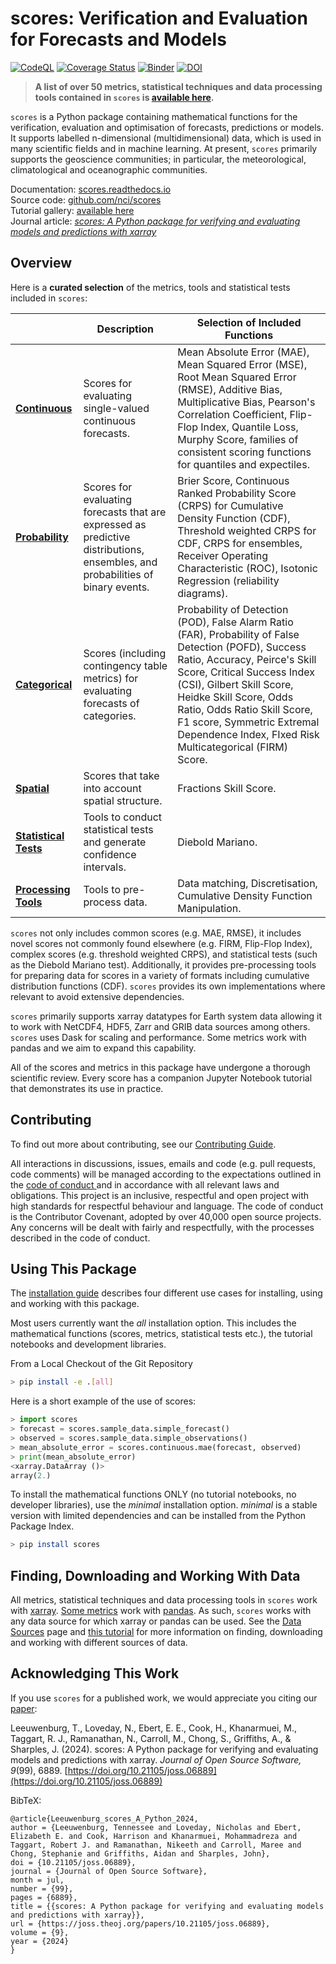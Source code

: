 # scores: Verification and Evaluation for Forecasts and Models

[![CodeQL](https://github.com/nci/scores/actions/workflows/github-code-scanning/codeql/badge.svg)](https://github.com/nci/scores/actions/workflows/github-code-scanning/codeql) [![Coverage Status](https://coveralls.io/repos/github/nci/scores/badge.svg)](https://coveralls.io/github/nci/scores) [![Binder](https://mybinder.org/badge_logo.svg)](https://mybinder.org/v2/gh/nci/scores/main?labpath=tutorials%2FTutorial_Gallery.ipynb) [![DOI](https://joss.theoj.org/papers/10.21105/joss.06889/status.svg)](https://doi.org/10.21105/joss.06889)

> 
> **A list of over 50 metrics, statistical techniques and data processing tools contained in `scores` is [available here](https://scores.readthedocs.io/en/stable/included.html).**

`scores` is a Python package containing mathematical functions for the verification, evaluation and optimisation of forecasts, predictions or models. It supports labelled n-dimensional (multidimensional) data, which is used in many scientific fields and in machine learning. At present, `scores` primarily supports the geoscience communities; in particular, the meteorological, climatological and oceanographic communities.

Documentation: [scores.readthedocs.io](https://scores.readthedocs.io)  
Source code: [github.com/nci/scores](https://github.com/nci/scores)  
Tutorial gallery: [available here](https://scores.readthedocs.io/en/stable/tutorials/Tutorial_Gallery.html)  
Journal article: [*scores: A Python package for verifying and evaluating models and predictions with xarray*](https://doi.org/10.21105/joss.06889)

## Overview
Here is a **curated selection** of the metrics, tools and statistical tests included in `scores`:

|                       	| **Description** 	| **Selection of Included Functions** 	|
|-----------------------	|-----------------	|--------------	|
| **[Continuous](https://scores.readthedocs.io/en/stable/included.html#continuous)**        	|Scores for evaluating single-valued continuous forecasts.                  	|Mean Absolute Error (MAE), Mean Squared Error (MSE), Root Mean Squared Error (RMSE), Additive Bias, Multiplicative Bias, Pearson's Correlation Coefficient, Flip-Flop Index, Quantile Loss, Murphy Score, families of consistent scoring functions for quantiles and expectiles.              	|
| **[Probability](https://scores.readthedocs.io/en/stable/included.html#probability)**       	|Scores for evaluating forecasts that are expressed as predictive distributions, ensembles, and probabilities of binary events.                 	|Brier Score, Continuous Ranked Probability Score (CRPS) for Cumulative Density Function (CDF), Threshold weighted CRPS for CDF, CRPS for ensembles, Receiver Operating Characteristic (ROC), Isotonic Regression (reliability diagrams).              	|
| **[Categorical](https://scores.readthedocs.io/en/stable/included.html#categorical)**       	|Scores (including contingency table metrics) for evaluating forecasts of categories.                	|Probability of Detection (POD), False Alarm Ratio (FAR), Probability of False Detection (POFD), Success Ratio, Accuracy, Peirce's Skill Score, Critical Success Index (CSI), Gilbert Skill Score, Heidke Skill Score, Odds Ratio, Odds Ratio Skill Score, F1 score, Symmetric Extremal Dependence Index, FIxed Risk Multicategorical (FIRM) Score.               	|
| **[Spatial](https://scores.readthedocs.io/en/stable/included.html#spatial)** 	|Scores that take into account spatial structure.                 	|Fractions Skill Score.              	|
| **[Statistical Tests](https://scores.readthedocs.io/en/stable/included.html#statistical-tests)** 	|Tools to conduct statistical tests and generate confidence intervals.                 	|Diebold Mariano.              	|
| **[Processing Tools](https://scores.readthedocs.io/en/stable/included.html#processing-tools-for-preparing-data)**        	|Tools to pre-process data.                 	|Data matching, Discretisation, Cumulative Density Function Manipulation.              	|


`scores` not only includes common scores (e.g. MAE, RMSE), it includes novel scores not commonly found elsewhere (e.g. FIRM, Flip-Flop Index), complex scores (e.g. threshold weighted CRPS), and statistical tests (such as the Diebold Mariano test). Additionally, it provides pre-processing tools for preparing data for scores in a variety of formats including cumulative distribution functions (CDF). `scores` provides its own implementations where relevant to avoid extensive dependencies.

`scores` primarily supports xarray datatypes for Earth system data allowing it to work with NetCDF4, HDF5, Zarr and GRIB data sources among others. `scores` uses Dask for scaling and performance. Some metrics work with pandas and we aim to expand this capability. 

All of the scores and metrics in this package have undergone a thorough scientific review. Every score has a companion Jupyter Notebook tutorial that demonstrates its use in practice.

## Contributing
To find out more about contributing, see our [Contributing Guide](https://scores.readthedocs.io/en/stable/contributing.html).

All interactions in discussions, issues, emails and code (e.g. pull requests, code comments) will be managed according to the expectations outlined in the [ code of conduct ](https://github.com/nci/scores/blob/main/CODE_OF_CONDUCT.md) and in accordance with all relevant laws and obligations. This project is an inclusive, respectful and open project with high standards for respectful behaviour and language. The code of conduct is the Contributor Covenant, adopted by over 40,000 open source projects. Any concerns will be dealt with fairly and respectfully, with the processes described in the code of conduct.

## Using This Package

The [installation guide](https://scores.readthedocs.io/en/stable/installation.html) describes four different use cases for installing, using and working with this package.

Most users currently want the *all* installation option. This includes the mathematical functions (scores, metrics, statistical tests etc.), the tutorial notebooks and development libraries.

From a Local Checkout of the Git Repository

```bash
> pip install -e .[all]
```

Here is a short example of the use of scores:

```py
> import scores
> forecast = scores.sample_data.simple_forecast()
> observed = scores.sample_data.simple_observations()
> mean_absolute_error = scores.continuous.mae(forecast, observed)
> print(mean_absolute_error)
<xarray.DataArray ()>
array(2.)
```

To install the mathematical functions ONLY (no tutorial notebooks, no developer libraries), use the *minimal* installation option. *minimal* is a stable version with limited dependencies and can be installed from the Python Package Index.

```bash
> pip install scores
```

## Finding, Downloading and Working With Data

All metrics, statistical techniques and data processing tools in `scores` work with [xarray](https://xarray.dev). [Some metrics](https://scores.readthedocs.io/en/stable/included.html#pandas) work with [pandas](https://pandas.pydata.org/). As such, `scores` works with any data source for which xarray or pandas can be used. See the [Data Sources](https://scores.readthedocs.io/en/stable/data.html) page and [this tutorial](https://scores.readthedocs.io/en/stable/tutorials/First_Data_Fetching.html) for more information on finding, downloading and working with different sources of data.

## Acknowledging This Work

If you use `scores` for a published work, we would appreciate you citing our [paper](https://doi.org/10.21105/joss.06889):

Leeuwenburg, T., Loveday, N., Ebert, E. E., Cook, H., Khanarmuei, M., Taggart, R. J., Ramanathan, N., Carroll, M., Chong, S., Griffiths, A., & Sharples, J. (2024). scores: A Python package for verifying and evaluating models and predictions with xarray. *Journal of Open Source Software, 9*(99), 6889. [https://doi.org/10.21105/joss.06889](https://doi.org/10.21105/joss.06889)

BibTeX:
```
@article{Leeuwenburg_scores_A_Python_2024,
author = {Leeuwenburg, Tennessee and Loveday, Nicholas and Ebert, Elizabeth E. and Cook, Harrison and Khanarmuei, Mohammadreza and Taggart, Robert J. and Ramanathan, Nikeeth and Carroll, Maree and Chong, Stephanie and Griffiths, Aidan and Sharples, John},
doi = {10.21105/joss.06889},
journal = {Journal of Open Source Software},
month = jul,
number = {99},
pages = {6889},
title = {{scores: A Python package for verifying and evaluating models and predictions with xarray}},
url = {https://joss.theoj.org/papers/10.21105/joss.06889},
volume = {9},
year = {2024}
}
```
